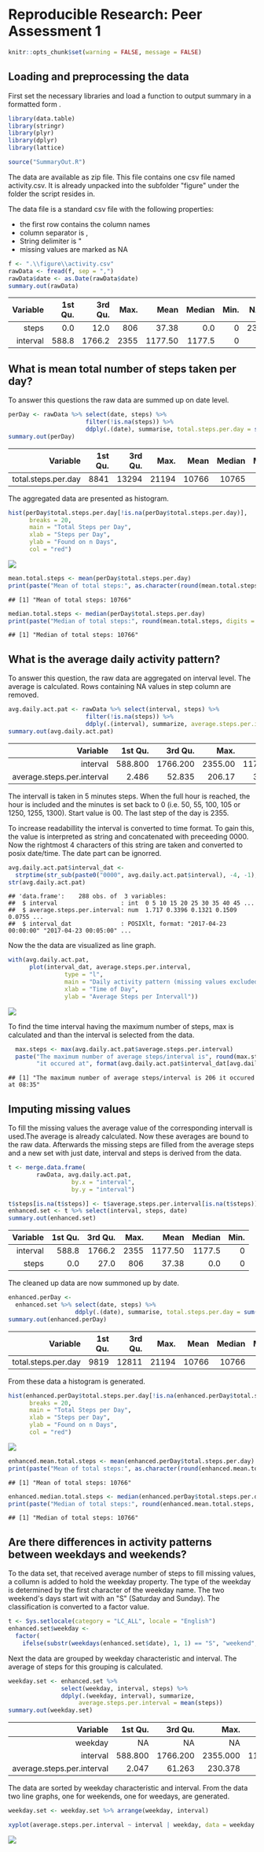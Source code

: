 # Reproducible Research: Peer Assessment 1

```r
knitr::opts_chunk$set(warning = FALSE, message = FALSE)
```

## Loading and preprocessing the data

First set the necessary libraries and load a function to output summary in a formatted form
.

```r
library(data.table)
library(stringr)
library(plyr)
library(dplyr)
library(lattice)

source("SummaryOut.R")
```

The data are available as zip file. This file contains one csv file named activity.csv. It is already unpacked into the subfolder "figure" under the folder the script resides in.

The data file is a standard csv file with the following properties:

* the first row contains the column names
* column separator is ,
* String delimiter is "
* missing values are marked as NA


```r
f <- ".\\figure\\activity.csv"
rawData <- fread(f, sep = ",")
rawData$date <- as.Date(rawData$date)
summary.out(rawData)
```


<table class="table table-condensed">
 <thead>
  <tr>
   <th style="text-align:right;"> Variable </th>
   <th style="text-align:right;"> 1st Qu. </th>
   <th style="text-align:right;"> 3rd Qu. </th>
   <th style="text-align:right;"> Max.    </th>
   <th style="text-align:right;"> Mean    </th>
   <th style="text-align:right;"> Median  </th>
   <th style="text-align:right;"> Min.    </th>
   <th style="text-align:right;"> NA's    </th>
  </tr>
 </thead>
<tbody>
  <tr>
   <td style="text-align:right;"> steps </td>
   <td style="text-align:right;"> 0.0 </td>
   <td style="text-align:right;"> 12.0 </td>
   <td style="text-align:right;"> 806 </td>
   <td style="text-align:right;"> 37.38 </td>
   <td style="text-align:right;"> 0.0 </td>
   <td style="text-align:right;"> 0 </td>
   <td style="text-align:right;"> 2304 </td>
  </tr>
  <tr>
   <td style="text-align:right;"> interval </td>
   <td style="text-align:right;"> 588.8 </td>
   <td style="text-align:right;"> 1766.2 </td>
   <td style="text-align:right;"> 2355 </td>
   <td style="text-align:right;"> 1177.50 </td>
   <td style="text-align:right;"> 1177.5 </td>
   <td style="text-align:right;"> 0 </td>
   <td style="text-align:right;"> NA </td>
  </tr>
</tbody>
</table>

## What is mean total number of steps taken per day?

To answer this questions the raw data are summed up on date level. 


```r
perDay <- rawData %>% select(date, steps) %>% 
                      filter(!is.na(steps)) %>% 
                      ddply(.(date), summarise, total.steps.per.day = sum(steps))
summary.out(perDay)
```


<table class="table table-condensed">
 <thead>
  <tr>
   <th style="text-align:right;"> Variable </th>
   <th style="text-align:right;"> 1st Qu. </th>
   <th style="text-align:right;"> 3rd Qu. </th>
   <th style="text-align:right;"> Max.    </th>
   <th style="text-align:right;"> Mean    </th>
   <th style="text-align:right;"> Median  </th>
   <th style="text-align:right;"> Min.    </th>
  </tr>
 </thead>
<tbody>
  <tr>
   <td style="text-align:right;"> total.steps.per.day </td>
   <td style="text-align:right;"> 8841 </td>
   <td style="text-align:right;"> 13294 </td>
   <td style="text-align:right;"> 21194 </td>
   <td style="text-align:right;"> 10766 </td>
   <td style="text-align:right;"> 10765 </td>
   <td style="text-align:right;"> 41 </td>
  </tr>
</tbody>
</table>

The aggregated data are presented as histogram.


```r
hist(perDay$total.steps.per.day[!is.na(perDay$total.steps.per.day)], 
      breaks = 20,
      main = "Total Steps per Day",
      xlab = "Steps per Day",
      ylab = "Found on n Days",
      col = "red") 
```

![](PA1_template_files/figure-html/unnamed-chunk-4-1.png)<!-- -->


```r
mean.total.steps <- mean(perDay$total.steps.per.day)
print(paste("Mean of total steps:", as.character(round(mean.total.steps, digits = 0))))
```

```
## [1] "Mean of total steps: 10766"
```

```r
median.total.steps <- median(perDay$total.steps.per.day)
print(paste("Median of total steps:", round(mean.total.steps, digits = 0)))
```

```
## [1] "Median of total steps: 10766"
```

## What is the average daily activity pattern?

To answer this question, the raw data are aggregated on interval level. The average is calculated. Rows containing NA values in step column are removed.


```r
avg.daily.act.pat <- rawData %>% select(interval, steps) %>% 
                      filter(!is.na(steps)) %>%
                      ddply(.(interval), summarize, average.steps.per.interval = mean(steps))
summary.out(avg.daily.act.pat)
```


<table class="table table-condensed">
 <thead>
  <tr>
   <th style="text-align:right;"> Variable </th>
   <th style="text-align:right;"> 1st Qu. </th>
   <th style="text-align:right;"> 3rd Qu. </th>
   <th style="text-align:right;"> Max.    </th>
   <th style="text-align:right;"> Mean    </th>
   <th style="text-align:right;"> Median  </th>
   <th style="text-align:right;"> Min.    </th>
  </tr>
 </thead>
<tbody>
  <tr>
   <td style="text-align:right;"> interval </td>
   <td style="text-align:right;"> 588.800 </td>
   <td style="text-align:right;"> 1766.200 </td>
   <td style="text-align:right;"> 2355.00 </td>
   <td style="text-align:right;"> 1177.500 </td>
   <td style="text-align:right;"> 1177.500 </td>
   <td style="text-align:right;"> 0 </td>
  </tr>
  <tr>
   <td style="text-align:right;"> average.steps.per.interval </td>
   <td style="text-align:right;"> 2.486 </td>
   <td style="text-align:right;"> 52.835 </td>
   <td style="text-align:right;"> 206.17 </td>
   <td style="text-align:right;"> 37.383 </td>
   <td style="text-align:right;"> 34.113 </td>
   <td style="text-align:right;"> 0 </td>
  </tr>
</tbody>
</table>

The intervall is taken in 5 minutes steps. When the full hour is reached, the hour is included and the minutes is set back to 0 (i.e. 50, 55, 100, 105 or 1250, 1255, 1300). Start value is 00. The last step of the day is 2355.

To increase readabillity the interval is converted to time format. To gain this, the value is interpreted as string and concatenated with preceeding 0000. Now the rightmost 4 characters of this string are taken and converted to posix date/time. The date part can be ignorred. 


```r
avg.daily.act.pat$interval_dat <- 
  strptime(str_sub(paste0("0000", avg.daily.act.pat$interval), -4, -1), "%H%M")
str(avg.daily.act.pat)
```

```
## 'data.frame':	288 obs. of  3 variables:
##  $ interval                  : int  0 5 10 15 20 25 30 35 40 45 ...
##  $ average.steps.per.interval: num  1.717 0.3396 0.1321 0.1509 0.0755 ...
##  $ interval_dat              : POSIXlt, format: "2017-04-23 00:00:00" "2017-04-23 00:05:00" ...
```

Now the the data are visualized as line graph.


```r
with(avg.daily.act.pat, 
      plot(interval_dat, average.steps.per.interval,
                type = "l",
                main = "Daily activity pattern (missing values excluded)",
                xlab = "Time of Day",
                ylab = "Average Steps per Intervall"))
```

![](PA1_template_files/figure-html/unnamed-chunk-8-1.png)<!-- -->

To find the time interval having the maximum number of steps, max is calculated and than the interval is selected from the data.


```r
  max.steps <- max(avg.daily.act.pat$average.steps.per.interval)
  paste("The maximum number of average steps/interval is", round(max.steps, digits = 0), 
        "it occured at", format(avg.daily.act.pat$interval_dat[avg.daily.act.pat$average.steps.per.interval == max.steps], "%H:%M"))
```

```
## [1] "The maximum number of average steps/interval is 206 it occured at 08:35"
```


## Imputing missing values

To fill the missing values the average value of the corresponding intervall is used.The average is already calculated. Now these averages are bound to the raw data. Afterwards the missing steps are filled from the average steps and a new set with just date, interval and steps is derived from the data.


```r
t <- merge.data.frame(
        rawData, avg.daily.act.pat, 
                  by.x = "interval", 
                  by.y = "interval")

t$steps[is.na(t$steps)] <- t$average.steps.per.interval[is.na(t$steps)]
enhanced.set <- t %>% select(interval, steps, date)
summary.out(enhanced.set)
```


<table class="table table-condensed">
 <thead>
  <tr>
   <th style="text-align:right;"> Variable </th>
   <th style="text-align:right;"> 1st Qu. </th>
   <th style="text-align:right;"> 3rd Qu. </th>
   <th style="text-align:right;"> Max.    </th>
   <th style="text-align:right;"> Mean    </th>
   <th style="text-align:right;"> Median  </th>
   <th style="text-align:right;"> Min.    </th>
  </tr>
 </thead>
<tbody>
  <tr>
   <td style="text-align:right;"> interval </td>
   <td style="text-align:right;"> 588.8 </td>
   <td style="text-align:right;"> 1766.2 </td>
   <td style="text-align:right;"> 2355 </td>
   <td style="text-align:right;"> 1177.50 </td>
   <td style="text-align:right;"> 1177.5 </td>
   <td style="text-align:right;"> 0 </td>
  </tr>
  <tr>
   <td style="text-align:right;"> steps </td>
   <td style="text-align:right;"> 0.0 </td>
   <td style="text-align:right;"> 27.0 </td>
   <td style="text-align:right;"> 806 </td>
   <td style="text-align:right;"> 37.38 </td>
   <td style="text-align:right;"> 0.0 </td>
   <td style="text-align:right;"> 0 </td>
  </tr>
</tbody>
</table>

The cleaned up data are now summoned up by date.


```r
enhanced.perDay <- 
  enhanced.set %>% select(date, steps) %>% 
                   ddply(.(date), summarise, total.steps.per.day = sum(steps))
summary.out(enhanced.perDay)
```


<table class="table table-condensed">
 <thead>
  <tr>
   <th style="text-align:right;"> Variable </th>
   <th style="text-align:right;"> 1st Qu. </th>
   <th style="text-align:right;"> 3rd Qu. </th>
   <th style="text-align:right;"> Max.    </th>
   <th style="text-align:right;"> Mean    </th>
   <th style="text-align:right;"> Median  </th>
   <th style="text-align:right;"> Min.    </th>
  </tr>
 </thead>
<tbody>
  <tr>
   <td style="text-align:right;"> total.steps.per.day </td>
   <td style="text-align:right;"> 9819 </td>
   <td style="text-align:right;"> 12811 </td>
   <td style="text-align:right;"> 21194 </td>
   <td style="text-align:right;"> 10766 </td>
   <td style="text-align:right;"> 10766 </td>
   <td style="text-align:right;"> 41 </td>
  </tr>
</tbody>
</table>

From these data a histogram is generated.


```r
hist(enhanced.perDay$total.steps.per.day[!is.na(enhanced.perDay$total.steps.per.day)], 
      breaks = 20,
      main = "Total Steps per Day",
      xlab = "Steps per Day",
      ylab = "Found on n Days",
      col = "red") 
```

![](PA1_template_files/figure-html/unnamed-chunk-12-1.png)<!-- -->


```r
enhanced.mean.total.steps <- mean(enhanced.perDay$total.steps.per.day)
print(paste("Mean of total steps:", as.character(round(enhanced.mean.total.steps, digits = 0))))
```

```
## [1] "Mean of total steps: 10766"
```

```r
enhanced.median.total.steps <- median(enhanced.perDay$total.steps.per.day)
print(paste("Median of total steps:", round(enhanced.mean.total.steps, digits = 0)))
```

```
## [1] "Median of total steps: 10766"
```

## Are there differences in activity patterns between weekdays and weekends?

To the data set, that received average number of steps to fill missing values, a collumn is added to hold the weekday property. The type of the weekday is determined by the first character of the weekday name. The two weekend's days start wit with an "S" (Saturday and Sunday). The classification is converted to a factor value.


```r
t <- Sys.setlocale(category = "LC_ALL", locale = "English")
enhanced.set$weekday <- 
  factor(
    ifelse(substr(weekdays(enhanced.set$date), 1, 1) == "S", "weekend", "weekday"))
```

Next the data are grouped by weekday characteristic and interval. The average of steps for this grouping is calculated.


```r
weekday.set <- enhanced.set %>% 
               select(weekday, interval, steps) %>%
               ddply(.(weekday, interval), summarize, 
                    average.steps.per.interval = mean(steps))
summary.out(weekday.set)
```


<table class="table table-condensed">
 <thead>
  <tr>
   <th style="text-align:right;"> Variable </th>
   <th style="text-align:right;"> 1st Qu. </th>
   <th style="text-align:right;"> 3rd Qu. </th>
   <th style="text-align:right;"> Max.    </th>
   <th style="text-align:right;"> Mean    </th>
   <th style="text-align:right;"> Median  </th>
   <th style="text-align:right;"> Min.    </th>
   <th style="text-align:right;"> weekday </th>
   <th style="text-align:right;"> weekend </th>
  </tr>
 </thead>
<tbody>
  <tr>
   <td style="text-align:right;"> weekday </td>
   <td style="text-align:right;"> NA </td>
   <td style="text-align:right;"> NA </td>
   <td style="text-align:right;"> NA </td>
   <td style="text-align:right;"> NA </td>
   <td style="text-align:right;"> NA </td>
   <td style="text-align:right;"> NA </td>
   <td style="text-align:right;"> 288 </td>
   <td style="text-align:right;"> 288 </td>
  </tr>
  <tr>
   <td style="text-align:right;"> interval </td>
   <td style="text-align:right;"> 588.800 </td>
   <td style="text-align:right;"> 1766.200 </td>
   <td style="text-align:right;"> 2355.000 </td>
   <td style="text-align:right;"> 1177.500 </td>
   <td style="text-align:right;"> 1177.500 </td>
   <td style="text-align:right;"> 0 </td>
   <td style="text-align:right;"> NA </td>
   <td style="text-align:right;"> NA </td>
  </tr>
  <tr>
   <td style="text-align:right;"> average.steps.per.interval </td>
   <td style="text-align:right;"> 2.047 </td>
   <td style="text-align:right;"> 61.263 </td>
   <td style="text-align:right;"> 230.378 </td>
   <td style="text-align:right;"> 38.988 </td>
   <td style="text-align:right;"> 28.133 </td>
   <td style="text-align:right;"> 0 </td>
   <td style="text-align:right;"> NA </td>
   <td style="text-align:right;"> NA </td>
  </tr>
</tbody>
</table>

The data are sorted by weekday characteristic and interval. From the data two line graphs, one for weekends, one for weedays, are generated.


```r
weekday.set <- weekday.set %>% arrange(weekday, interval)

xyplot(average.steps.per.interval ~ interval | weekday, data = weekday.set, layout = c(1,2), type = "l", ylab = "Number of steps", xlab = "Intervall")
```

![](PA1_template_files/figure-html/unnamed-chunk-16-1.png)<!-- -->
